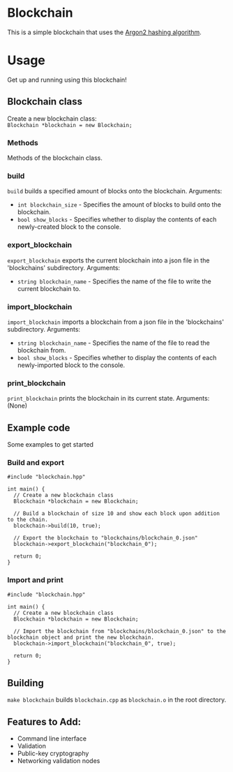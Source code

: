 # Blockchain
This is a simple blockchain that uses the [Argon2 hashing algorithm](https://github.com/P-H-C/phc-winner-argon2).

# Usage
Get up and running using this blockchain!

## Blockchain class
Create a new blockchain class:<br>
``Blockchain *blockchain = new Blockchain;``<br>

### Methods
Methods of the blockchain class.

### build
``build`` builds a specified amount of blocks onto the blockchain.
Arguments:
* ``int blockchain_size`` - Specifies the amount of blocks to build onto the blockchain.
* ``bool show_blocks`` - Specifies whether to display the contents of each newly-created block to the console.

### export_blockchain
``export_blockchain`` exports the current blockchain into a json file in the 'blockchains' subdirectory.
Arguments:
* ``string blockchain_name`` - Specifies the name of the file to write the current blockchain to.

### import_blockchain
``import_blockchain`` imports a blockchain from a json file in the 'blockchains' subdirectory.
Arguments:
* ``string blockchain_name`` - Specifies the name of the file to read the blockchain from.
* ``bool show_blocks`` - Specifies whether to display the contents of each newly-imported block to the console.

### print_blockchain
``print_blockchain`` prints the blockchain in its current state.
Arguments: (None)

## Example code
Some examples to get started

### Build and export
```
#include "blockchain.hpp"

int main() {
  // Create a new blockchain class
  Blockchain *blockchain = new Blockchain;

  // Build a blockchain of size 10 and show each block upon addition to the chain.
  blockchain->build(10, true);

  // Export the blockchain to "blockchains/blockchain_0.json"
  blockchain->export_blockchain("blockchain_0");

  return 0;
}
```

### Import and print
```
#include "blockchain.hpp"

int main() {
  // Create a new blockchain class
  Blockchain *blockchain = new Blockchain;

  // Import the blockchain from "blockchains/blockchain_0.json" to the blockchain object and print the new blockchain.
  blockchain->import_blockchain("blockchain_0", true);

  return 0;
}

```
## Building
``make blockchain`` builds ``blockchain.cpp`` as ``blockchain.o`` in the root directory.

## Features to Add:
* Command line interface
* Validation
* Public-key cryptography
* Networking validation nodes
